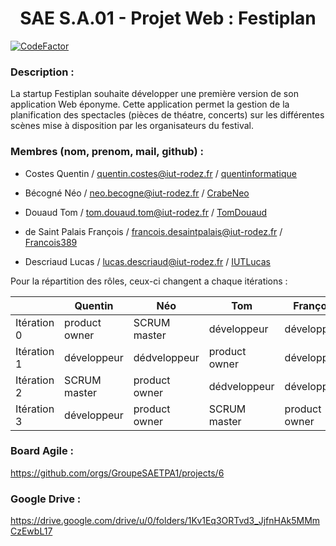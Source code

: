 <h1 align="center">SAE S.A.01 - Projet Web : Festiplan </h1>

[![CodeFactor](https://www.codefactor.io/repository/github/groupesaetpa1/festiplan/badge/main)](https://www.codefactor.io/repository/github/groupesaetpa1/festiplan/overview/main)

### Description :

La startup Festiplan souhaite développer une première version de son application Web éponyme. Cette application permet la gestion de la planification des spectacles (pièces de théatre,
concerts) sur les différentes scènes mise à disposition par les organisateurs du festival.

### Membres (nom, prenom, mail, github) :

- Costes Quentin / quentin.costes@iut-rodez.fr / [quentinformatique](https://github.com/quentinformatique)

- Bécogné Néo / neo.becogne@iut-rodez.fr / [CrabeNeo](https://github.com/CrabeNeo) 

- Douaud Tom / tom.douaud.tom@iut-rodez.fr / [TomDouaud](https://github.com/TomDouaud)

- de Saint Palais François / francois.desaintpalais@iut-rodez.fr / [Francois389](https://github.com/Francois389)

- Descriaud Lucas / lucas.descriaud@iut-rodez.fr / [IUTLucas](https://github.com/IUTLucas)

Pour la répartition des rôles, ceux-ci changent a chaque itérations : 

|             | Quentin       | Néo           | Tom           | François      | Lucas         |
|-------------|---------------|---------------|---------------|---------------|---------------|
| Itération 0 | product owner | SCRUM master  | développeur   | développeur   | product owner |
| Itération 1 | développeur   | dédveloppeur  | product owner | développeur   | SCRUM master  |
| Itération 2 | SCRUM master  | product owner | dédveloppeur  | développeur   | dédveloppeur  |
| Itération 3 | développeur   | product owner | SCRUM master  | product owner | product owner |

### Board Agile :

https://github.com/orgs/GroupeSAETPA1/projects/6

### Google Drive :

https://drive.google.com/drive/u/0/folders/1Kv1Eq3ORTvd3_JjfnHAk5MMmCzEwbL17


